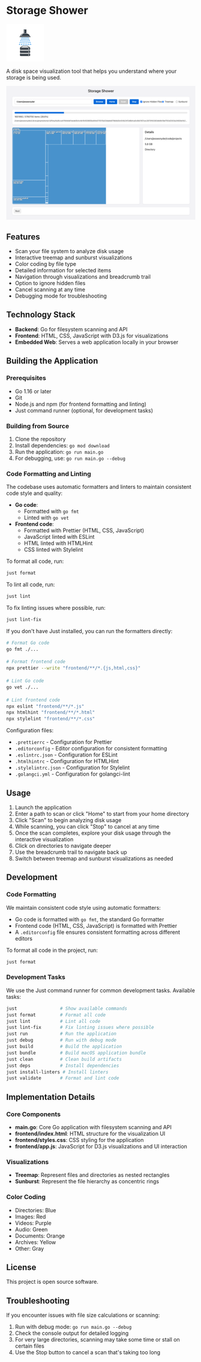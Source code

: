 # Storage Shower

![Storage Shower Logo](images/logo_micro.png)

A disk space visualization tool that helps you understand where your storage is being used.

![Storage Shower Screenshot](images/screen1.png)

## Features

- Scan your file system to analyze disk usage
- Interactive treemap and sunburst visualizations
- Color coding by file type
- Detailed information for selected items
- Navigation through visualizations and breadcrumb trail
- Option to ignore hidden files
- Cancel scanning at any time
- Debugging mode for troubleshooting

## Technology Stack

- **Backend**: Go for filesystem scanning and API
- **Frontend**: HTML, CSS, JavaScript with D3.js for visualizations
- **Embedded Web**: Serves a web application locally in your browser

## Building the Application

### Prerequisites

- Go 1.16 or later
- Git
- Node.js and npm (for frontend formatting and linting)
- Just command runner (optional, for development tasks)

### Building from Source

1. Clone the repository
2. Install dependencies: `go mod download`
3. Run the application: `go run main.go`
4. For debugging, use: `go run main.go --debug`

### Code Formatting and Linting

The codebase uses automatic formatters and linters to maintain consistent code style and quality:

- **Go code**: 
  - Formatted with `go fmt`
  - Linted with `go vet`
- **Frontend code**: 
  - Formatted with Prettier (HTML, CSS, JavaScript)
  - JavaScript linted with ESLint
  - HTML linted with HTMLHint
  - CSS linted with Stylelint

To format all code, run:

```bash
just format
```

To lint all code, run:

```bash
just lint
```

To fix linting issues where possible, run:

```bash
just lint-fix
```

If you don't have Just installed, you can run the formatters directly:

```bash
# Format Go code
go fmt ./...

# Format frontend code
npx prettier --write "frontend/**/*.{js,html,css}"

# Lint Go code
go vet ./...

# Lint frontend code
npx eslint "frontend/**/*.js"
npx htmlhint "frontend/**/*.html"
npx stylelint "frontend/**/*.css"
```

Configuration files:
- `.prettierrc` - Configuration for Prettier
- `.editorconfig` - Editor configuration for consistent formatting
- `.eslintrc.json` - Configuration for ESLint
- `.htmlhintrc` - Configuration for HTMLHint
- `.stylelintrc.json` - Configuration for Stylelint
- `.golangci.yml` - Configuration for golangci-lint

## Usage

1. Launch the application
2. Enter a path to scan or click "Home" to start from your home directory
3. Click "Scan" to begin analyzing disk usage
4. While scanning, you can click "Stop" to cancel at any time
5. Once the scan completes, explore your disk usage through the interactive visualization
6. Click on directories to navigate deeper
7. Use the breadcrumb trail to navigate back up
8. Switch between treemap and sunburst visualizations as needed

## Development

### Code Formatting

We maintain consistent code style using automatic formatters:

- Go code is formatted with `go fmt`, the standard Go formatter
- Frontend code (HTML, CSS, JavaScript) is formatted with Prettier
- A `.editorconfig` file ensures consistent formatting across different editors

To format all code in the project, run:

```bash
just format
```

### Development Tasks

We use the Just command runner for common development tasks. Available tasks:

```bash
just                # Show available commands
just format         # Format all code
just lint           # Lint all code
just lint-fix       # Fix linting issues where possible
just run            # Run the application
just debug          # Run with debug mode
just build          # Build the application
just bundle         # Build macOS application bundle
just clean          # Clean build artifacts
just deps           # Install dependencies
just install-linters # Install linters
just validate       # Format and lint code
```

## Implementation Details

### Core Components

- **main.go**: Core Go application with filesystem scanning and API
- **frontend/index.html**: HTML structure for the visualization UI
- **frontend/styles.css**: CSS styling for the application
- **frontend/app.js**: JavaScript for D3.js visualizations and UI interaction

### Visualizations

- **Treemap**: Represent files and directories as nested rectangles
- **Sunburst**: Represent the file hierarchy as concentric rings

### Color Coding

- Directories: Blue
- Images: Red
- Videos: Purple
- Audio: Green
- Documents: Orange
- Archives: Yellow
- Other: Gray

## License

This project is open source software.

## Troubleshooting

If you encounter issues with file size calculations or scanning:

1. Run with debug mode: `go run main.go --debug`
2. Check the console output for detailed logging
3. For very large directories, scanning may take some time or stall on certain files
4. Use the Stop button to cancel a scan that's taking too long
